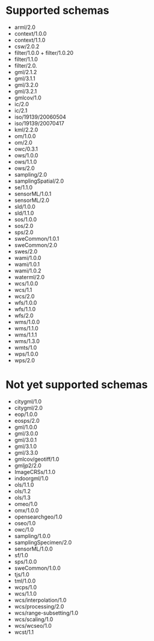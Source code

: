 # Supported schemas

* arml/2.0
* context/1.0.0
* context/1.1.0
* csw/2.0.2
* filter/1.0.0 + filter/1.0.20
* filter/1.1.0
* filter/2.0.
* gml/2.1.2
* gml/3.1.1
* gml/3.2.0
* gml/3.2.1
* gmlcov/1.0
* ic/2.0
* ic/2.1
* iso/19139/20060504
* iso/19139/20070417
* kml/2.2.0
* om/1.0.0
* om/2.0
* owc/0.3.1
* ows/1.0.0
* ows/1.1.0
* ows/2.0
* sampling/2.0
* samplingSpatial/2.0
* se/1.1.0
* sensorML/1.0.1
* sensorML/2.0
* sld/1.0.0
* sld/1.1.0
* sos/1.0.0
* sos/2.0
* sps/2.0
* sweCommon/1.0.1
* sweCommon/2.0
* swes/2.0
* wami/1.0.0
* wami/1.0.1
* wami/1.0.2
* waterml/2.0
* wcs/1.0.0
* wcs/1.1
* wcs/2.0
* wfs/1.0.0
* wfs/1.1.0
* wfs/2.0
* wms/1.0.0
* wms/1.1.0
* wms/1.1.1
* wms/1.3.0
* wmts/1.0
* wps/1.0.0
* wps/2.0

# Not yet supported schemas

* citygml/1.0
* citygml/2.0
* eop/1.0.0
* eosps/2.0
* gml/1.0.0
* gml/3.0.0
* gml/3.0.1
* gml/3.1.0
* gml/3.3.0
* gmlcov/geotiff/1.0
* gmljp2/2.0
* ImageCRSs/1.1.0
* indoorgml/1.0
* ols/1.1.0
* ols/1.2
* ols/1.3
* omeo/1.0
* omx/1.0.0
* opensearchgeo/1.0
* oseo/1.0
* owc/1.0
* sampling/1.0.0
* samplingSpecimen/2.0
* sensorML/1.0.0
* sf/1.0
* sps/1.0.0
* sweCommon/1.0.0
* tjs/1.0
* tml/1.0.0
* wcps/1.0
* wcs/1.1.0
* wcs/interpolation/1.0
* wcs/processing/2.0
* wcs/range-subsetting/1.0
* wcs/scaling/1.0
* wcs/wcseo/1.0
* wcst/1.1